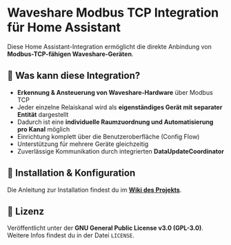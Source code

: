 # Waveshare Modbus TCP Integration für Home Assistant

Diese Home Assistant-Integration ermöglicht die direkte Anbindung von **Modbus-TCP-fähigen Waveshare-Geräten**.

## 🧠 Was kann diese Integration?

- **Erkennung & Ansteuerung von Waveshare-Hardware** über Modbus TCP
- Jeder einzelne Relaiskanal wird als **eigenständiges Gerät mit separater Entität** dargestellt
- Dadurch ist eine **individuelle Raumzuordnung und Automatisierung pro Kanal** möglich
- Einrichtung komplett über die Benutzeroberfläche (Config Flow)
- Unterstützung für mehrere Geräte gleichzeitig
- Zuverlässige Kommunikation durch integrierten **DataUpdateCoordinator**

## 📘 Installation & Konfiguration

Die Anleitung zur Installation findest du im **[Wiki des Projekts](https://github.com/BKifft68/Waveshare-Modbus-TCP-Home-Assistant/wiki/Installation)**.

## 📄 Lizenz

Veröffentlicht unter der **GNU General Public License v3.0 (GPL-3.0)**. Weitere Infos findest du in der Datei `LICENSE`.
